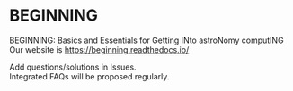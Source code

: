 # BEGINNING
BEGINNING: Basics and Essentials for Getting INto astroNomy computING
Our website is https://beginning.readthedocs.io/

Add questions/solutions in Issues.  
Integrated FAQs will be proposed regularly.
